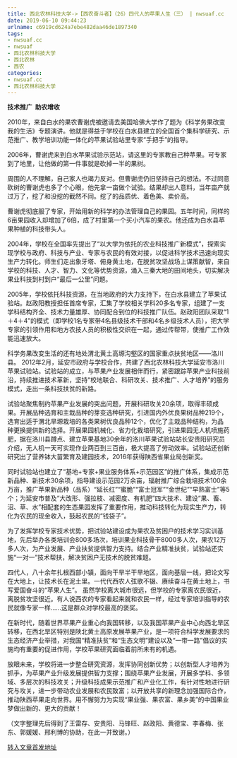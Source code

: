 ```yaml
---
title: 西北农林科技大学->【西农奋斗者】（26）四代人的苹果人生（三） | nwsuaf.cc
date: 2019-06-10 09:44:23
urlname: c6919cd624a7ebe482daa46de1897340
tags: 
- nwsuaf.cc
- nwsuaf
- 西北农林科技大学
- 西北农林
- 西农
categories:
- nwsuaf.cc
- 西北农林科技大学
---
```



**技术推广  助农增收**

2010年，来自白水的果农曹谢虎被邀请去美国哈佛大学作了题为《科学务果改变我的生活》专题演讲。他就是得益于学校在白水县建立的全国首个集科学研究、示范推广、教学培训功能一体化的苹果试验站里专家“手把手”的指导。

2006年，曹谢虎来到白水苹果试验示范站，请这里的专家教自己种苹果。可专家到了地里，让他做的第一件事就是砍掉一半的果树。

周围的人不理解，自己家人也竭力反对。但曹谢虎仍旧坚持自己的想法。不过同意砍树的曹谢虎也多了个心眼，他先拿一亩做个试验。结果却出人意料，当年亩产就过万了，挖了和没挖的截然不同。挖了的品质优、着色美、卖价高。  

曹谢虎彻底服了专家，开始用新的科学的办法管理自己的果园。五年时间，同样的6亩果园收入却增加了6倍，成了村里第一个买小汽车的果农。他还成为白水县苹果种植的科技带头人。

2004年，学校在全国率先提出了“以大学为依托的农业科技推广新模式”，探索实现学校与政府、科技与产业、专家与农民的有效对接，以促进科学技术迅速向现实生产力转化。师生们走出象牙塔、俯身黄土地，在脱贫攻坚战场上谋策献智，来自学校的科技、人才、智力、文化等优势资源，涌入三秦大地的田间地头，切实解决果业科技到村到户“最后一公里”问题。

2005年，学校依托科技资源，在当地政府的大力支持下，在白水县建立了苹果试验站。赵政阳教授担任首席专家，汇集了学校相关学科20多名专家，组建了一支学科结构齐全、技术力量雄厚、协同配合到位的科技推广队伍。赵政阳团队采取“1＋4＋4”的模式（即学校1名专家带4名县级技术干部和4名乡级技术人员），把大学专家的引领作用和地方农技人员的积极性交织在一起，通过传帮带，使推广工作效能迅速放大。

科学务果改变生活的还有地处渭北黄土高塬沟壑区的国家重点扶贫地区——洛川县。 2012年2月，延安市政府与学校合作，共建了西北农林科技大学延安市洛川苹果试验站。试验站的成立，与苹果产业发展相伴而行，紧密跟踪苹果产业科技前沿，持续推进技术革新，坚持“校地联合、科研攻关、技术推广、人才培养”的服务模式，走出一条科技扶贫的新路。

试验站聚焦制约苹果产业发展的突出问题，开展科研攻关20余项，取得丰硕成果。开展品种选育和主栽品种的芽变选种研究，引进国内外优良果树品种219个，选育出适于渭北旱塬栽培的各类果树优良品种12个，优化了主栽品种结构，为品种更换提供新的选择。开展果园机械化、省力化栽培研究，引进果园无人机喷施药肥，据在洛川县蹲点、建立苹果基地30余年的洛川苹果试验站站长安贵阳研究员介绍，无人机一天可实现作业两百到三百亩，极大提高了劳动效率。试验站还创新研究出了营养钵大苗繁育及建园技术，2016年获得陕西省果业局创新奖。

同时试验站也建立了“基地+专家+果业服务体系+示范园区”的推广体系，集成示范新品种、新技术30余项，指导建设示范园2万余亩，辐射推广综合栽培技术100余万亩，推广苹果新品种（品系）“延长红”“蜜脆”“富士冠军”“金世纪”“早熟富士”等5个；为延安市普及“大改形、强拉枝、减密度、有机肥”四大技术、建设“果、畜、沼、草、水”相配套的生态果园发挥了重要作用，推动科技转化为现实生产力，转化为农民的现金收入，鼓起农民的“钱袋子”。

为了发挥学校专家技术优势，把试验站建设成为果农及贫困户的技术学习实训基地，先后举办各类培训会800多场次，培训果业科技骨干8000多人次，果农12万多人次，为产业发展、产业扶贫提供智力支持。结合产业精准扶贫，试验站还实施“一对一”技术帮扶，解决贫困户无技术的脱贫难题。

四代人，八十余年扎根西部小镇，面向干旱半干旱地区，面向基层一线，把论文写在大地上，让技术长在泥土里。一代代西农人弦歌不辍、赓续奋斗在黄土地上，书写爱国奋斗的“苹果人生”。 虽然学校离大城市很远，但学校的专家离农民很近，离脱贫攻坚很近。有人说西农的专家看起来就和农民一样，经过专家培训指导的农民就像专家一样……这是群众对学校最高的褒奖。

在新时代，随着世界苹果产业重心向我国转移，以及我国苹果产业中心向西北旱区转移，在西北旱区特别是陕北黄土高原发展苹果产业，是一项符合科学发展要求的生态经济产业举措，对我国“精准扶贫”和“生态文明”建设以及“一带一路”倡议的实施均有重要的促进作用，学校苹果研究面临着前所未有的机遇。

放眼未来，学校将进一步整合研究资源，发挥协同创新优势；以创新型人才培养为抓手，为苹果产业升级发展提供智力支撑；围绕苹果产业发展，开展多学科、多领域、多层次的科技攻关；升级科技成果示范推广和产业化工作，有针对性地进行研究与攻关，进一步带动农业发展和农民致富；以开放共享的新理念加强国际合作，推动陕西苹果走向世界。用不懈努力为实现“果业强、果农富、果乡美”的中国果业梦做出新的、更大的贡献！

（文字整理先后得到了王雷存、安贵阳、马锋旺、赵政阳、黄德宝、李春梅、张东、郭媛媛、邢利博的协助，在此一并致谢。）





[转入文章首发地址](https://news.nwsuaf.edu.cn/xnxw/90024.htm)